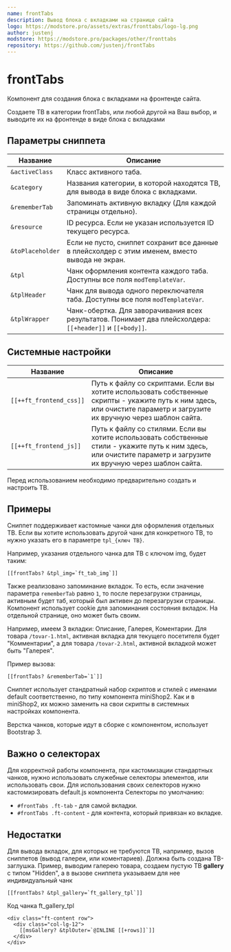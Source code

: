 ```yaml
---
name: frontTabs
description: Вывод блока с вкладками на странице сайта
logo: https://modstore.pro/assets/extras/fronttabs/logo-lg.png
author: justenj
modstore: https://modstore.pro/packages/other/fronttabs
repository: https://github.com/justenj/frontTabs
---
```

# frontTabs

Компонент для создания блока с вкладками на фронтенде сайта.

Создаете ТВ в категории frontTabs, или любой другой на Ваш выбор, и выводите их на фронтенде в виде блока с вкладками

## Параметры сниппета

| Название         | Описание                                                                                                  |
| ---------------- | --------------------------------------------------------------------------------------------------------- |
| `&activeClass`   | Класс активного таба.                                                                                     |
| `&category`      | Названия категории, в которой находятся ТВ, для вывода в виде блока с вкладками.                          |
| `&rememberTab`   | Запоминать активную вкладку (Для каждой страницы отдельно).                                               |
| `&resource`      | ID ресурса. Если не указан используется ID текущего ресурса.                                              |
| `&toPlaceholder` | Если не пусто, сниппет сохранит все данные в плейсхолдер с этим именем, вместо вывода не экран.           |
| `&tpl`           | Чанк оформления контента каждого таба. Доступны все поля `modTemplateVar`.                                |
| `&tplHeader`     | Чанк для вывода одного переключателя таба. Доступны все поля `modTemplateVar`.                            |
| `&tplWrapper`    | Чанк-обертка. Для заворачивания всех результатов. Понимает два плейсхолдера: `[[+header]]` и `[[+body]]`. |

## Cистемные настройки

| Название                | Описание                                                                                                                                                                |
| ----------------------- | ----------------------------------------------------------------------------------------------------------------------------------------------------------------------- |
| `[[++ft_frontend_css]]` | Путь к файлу со скриптами. Если вы хотите использовать собственные скрипты - укажите путь к ним здесь, или очистите параметр и загрузите их вручную через шаблон сайта. |
| `[[++ft_frontend_js]]`  | Путь к файлу со стилями. Если вы хотите использовать собственные стили - укажите путь к ним здесь, или очистите параметр и загрузите их вручную через шаблон сайта.     |

Перед использованием необходимо предварительно создать и настроить ТВ.

## Примеры

Сниппет поддерживает кастомные чанки для оформления отдельных ТВ.
Если вы хотите использовать другой чанк для конкретного ТВ, то нужно указать его в параметре `tpl_{ключ ТВ}`.

Например, указания отдельного чанка для ТВ с ключом img, будет таким:

```modx
[[frontTabs? &tpl_img=`ft_tab_img`]]
```

Также реализовано запоминание вкладок. То есть, если значение параметра `rememberTab` равно `1`, то после перезагрузки страницы, активным будет таб, который был активен до перезагрузки страницы. Компонент использует cookie для запоминания состояния вкладок. На отдельной странице, оно может быть своим.

Например, имеем 3 вкладки: Описание, Галерея, Коментарии. Для товара `/tovar-1.html`, активная вкладка для текущего посетителя будет "Комментарии", а для товара `/tovar-2.html`, активной вкладкой может быть "Галерея".

Пример вызова:

```modx
[[frontTabs? &rememberTab=`1`]]
```

Сниппет использует стандратный набор скриптов и стилей с именами default соответственно, по типу компонента miniShop2. Как и в miniShop2, их можно заменить на свои скрипты в системных настройках компонента.

Верстка чанков, которые идут в сборке с компонентом, использует Bootstrap 3.

## Важно о селекторах

Для корректной работы компонента, при кастомизации стандартных чанков, нужно использовать служебные селекторы элементов, или использовать свои. Для использования своих селекторов нужно кастомизировать default.js компонента
Селекторы по умолчанию:

- `#frontTabs .ft-tab` - для самой вкладки.
- `#frontTabs .ft-content` - для контента, который привязан ко вкладке.

## Недостатки

Для вывода вкладок, для которых не требуются ТВ, например, вызов сниппетов (вывод галереи, или коментариев). Должна быть создана ТВ-заглушка. Пример, выводим галерею товара, создаем пустую ТВ **gallery** с типом "Hidden", а в вызове сниппета указываем для нее индивидуальный чанк

```modx
[[frontTabs? &tpl_gallery=`ft_gallery_tpl`]]
```

Код чанка ft_gallery_tpl

```modx
<div class="ft-content row">
  <div class="col-lg-12">
    [[msGallery? &tplOuter=`@INLINE [[+rows]]`]]
  </div>
</div>
```
